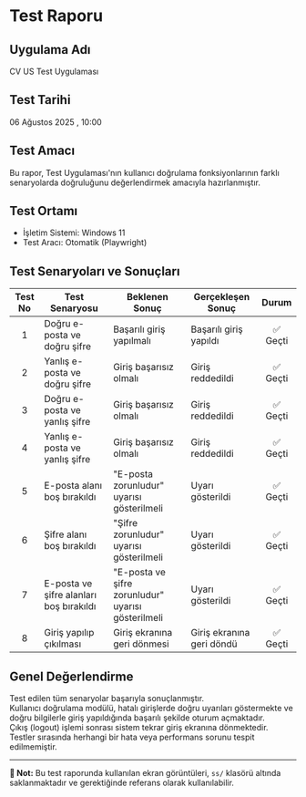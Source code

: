 # Test Raporu

## Uygulama Adı
CV US Test Uygulaması

## Test Tarihi
06 Ağustos 2025 , 10:00

## Test Amacı
Bu rapor, Test Uygulaması'nın kullanıcı doğrulama fonksiyonlarının farklı senaryolarda doğruluğunu değerlendirmek amacıyla hazırlanmıştır.

## Test Ortamı
- İşletim Sistemi: Windows 11
- Test Aracı: Otomatik (Playwright)

## Test Senaryoları ve Sonuçları

| Test No | Test Senaryosu                                    | Beklenen Sonuç                                      | Gerçekleşen Sonuç                       | Durum     |
|:-------:|---------------------------------------------------|-----------------------------------------------------|------------------------------------------|:---------:|
| 1       | Doğru e-posta ve doğru şifre                       | Başarılı giriş yapılmalı                            | Başarılı giriş yapıldı                   | ✅ Geçti  |
| 2       | Yanlış e-posta ve doğru şifre                      | Giriş başarısız olmalı                              | Giriş reddedildi                         | ✅ Geçti  |
| 3       | Doğru e-posta ve yanlış şifre                      | Giriş başarısız olmalı                              | Giriş reddedildi                         | ✅ Geçti  |
| 4       | Yanlış e-posta ve yanlış şifre                     | Giriş başarısız olmalı                              | Giriş reddedildi                         | ✅ Geçti  |
| 5       | E-posta alanı boş bırakıldı                        | "E-posta zorunludur" uyarısı gösterilmeli           | Uyarı gösterildi                         | ✅ Geçti  |
| 6       | Şifre alanı boş bırakıldı                          | "Şifre zorunludur" uyarısı gösterilmeli             | Uyarı gösterildi                         | ✅ Geçti  |
| 7       | E-posta ve şifre alanları boş bırakıldı            | "E-posta ve şifre zorunludur" uyarısı gösterilmeli  | Uyarı gösterildi                         | ✅ Geçti  |
| 8       | Giriş yapılıp çıkılması                            | Giriş ekranına geri dönmesi                         | Giriş ekranına geri döndü                | ✅ Geçti  |

## Genel Değerlendirme
Test edilen tüm senaryolar başarıyla sonuçlanmıştır.  
Kullanıcı doğrulama modülü, hatalı girişlerde doğru uyarıları göstermekte ve doğru bilgilerle giriş yapıldığında başarılı şekilde oturum açmaktadır.  
Çıkış (logout) işlemi sonrası sistem tekrar giriş ekranına dönmektedir.  
Testler sırasında herhangi bir hata veya performans sorunu tespit edilmemiştir.

---

**📌 Not:** Bu test raporunda kullanılan ekran görüntüleri, `ss/` klasörü altında saklanmaktadır ve gerektiğinde referans olarak kullanılabilir.
